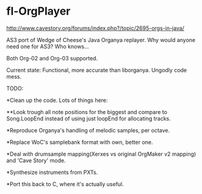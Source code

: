 fl-OrgPlayer
============
http://www.cavestory.org/forums/index.php?/topic/2695-orgs-in-java/

AS3 port of Wedge of Cheese's Java Organya replayer. Why would anyone need one for AS3? Who knows...

Both Org-02 and Org-03 supported.



Current state:
Functional, more accurate than liborganya. Ungodly code mess.



TODO:

 *Clean up the code. Lots of things here:
 
 **Look trough all note positions for the biggest and compare to Song.LoopEnd instead of using just loopEnd for allocating tracks.
 
 
 
 
 *Reproduce Organya's handling of melodic samples, per octave.
 
 *Replace WoC's samplebank format with own, better one.
 
 *Deal with drumsample mapping(Xerxes vs original OrgMaker v2 mapping) and 'Cave Story' mode.
 
 *Synthesize instruments from PXTs.
 
 *Port this back to C, where it's actually useful.
 
